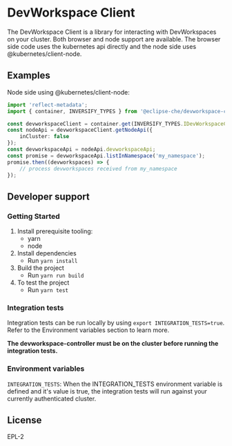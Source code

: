 # DevWorkspace Client

The DevWorkspace Client is a library for interacting with DevWorkspaces on your cluster. Both browser and node support are available. The browser side code uses the kubernetes api directly and the node side uses @kubernetes/client-node.

## Examples

Node side using @kubernetes/client-node:

```typescript
import 'reflect-metadata';
import { container, INVERSIFY_TYPES } from '@eclipse-che/devworkspace-client';

const devworkspaceClient = container.get(INVERSIFY_TYPES.IDevWorkspaceClient);
const nodeApi = devworkspaceClient.getNodeApi({
    inCluster: false
});
const devworkspaceApi = nodeApi.devworkspaceApi;
const promise = devworkspaceApi.listInNamespace('my_namespace');
promise.then((devworkspaces) => {
    // process devworkspaces received from my_namespace
});
```

## Developer support

### Getting Started

1. Install prerequisite tooling:
    - yarn
    - node
2. Install dependencies
    - Run `yarn install`
3. Build the project
    - Run `yarn run build`
4. To test the project
    - Run `yarn test`

### Integration tests

Integration tests can be run locally by using `export INTEGRATION_TESTS=true`. Refer to the Environment variables section to learn more.

**The devworkspace-controller must be on the cluster before running the integration tests.**

### Environment variables

`INTEGRATION_TESTS`: When the INTEGRATION_TESTS environment variable is defined and it's value is true, the integration tests will run against your currently authenticated cluster.

## License

EPL-2
